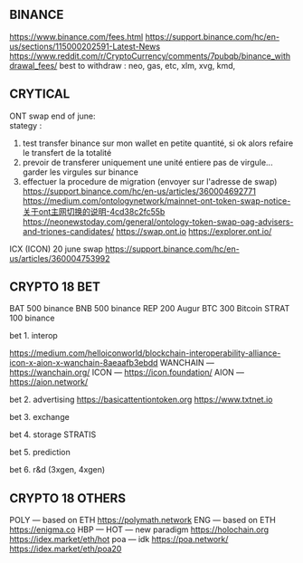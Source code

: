 ## BINANCE
https://www.binance.com/fees.html
https://support.binance.com/hc/en-us/sections/115000202591-Latest-News
https://www.reddit.com/r/CryptoCurrency/comments/7pubqb/binance_withdrawal_fees/
best to withdraw : neo, gas, etc, xlm, xvg, kmd, 


## CRYTICAL

ONT swap end of june:  
stategy : 
1. test transfer binance sur mon wallet en petite quantité, si ok alors refaire le transfert de la totalité
0. prevoir de transferer uniquement une unité entiere pas de virgule... garder les virgules sur binance
2. effectuer la procedure de migration (envoyer sur l'adresse de swap)
https://support.binance.com/hc/en-us/articles/360004692771
https://medium.com/ontologynetwork/mainnet-ont-token-swap-notice-关于ont主网切换的说明-4cd38c2fc55b
https://neonewstoday.com/general/ontology-token-swap-oag-advisers-and-triones-candidates/
https://swap.ont.io
https://explorer.ont.io/

ICX (ICON) 20 june swap
https://support.binance.com/hc/en-us/articles/360004753992



## CRYPTO 18 BET

BAT         500		binance
BNB         500		binance
REP         200		Augur
BTC         300		Bitcoin	
STRAT       100     binance

bet 1. interop

https://medium.com/helloiconworld/blockchain-interoperability-alliance-icon-x-aion-x-wanchain-8aeaafb3ebdd
WANCHAIN — https://wanchain.org/
ICON — https://icon.foundation/
AION — https://aion.network/

bet 2. advertising
https://basicattentiontoken.org
https://www.txtnet.io

bet 3. exchange

bet 4. storage
STRATIS 

bet 5. prediction

bet 6. r&d (3xgen, 4xgen)

## CRYPTO 18 OTHERS
POLY — based on ETH    https://polymath.network
ENG — based on ETH     https://enigma.co
HBP — 
HOT — new paradigm     https://holochain.org	https://idex.market/eth/hot
poa — idk              https://poa.network/	https://idex.market/eth/poa20

